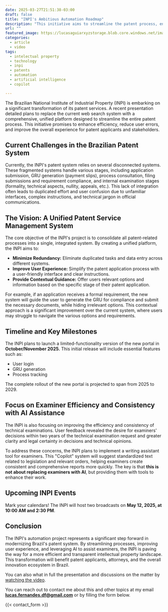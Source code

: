 ```yaml
---
date: 2025-03-27T21:51:38-03:00
draft: false
title: "INPI's Ambitious Automation Roadmap"
description: "This initiative aims to streamline the patent process, enhance user experience, and improve the efficiency of patent examiners."
url: ""
featured_image: https://lucasaguiarxyzstorage.blob.core.windows.net/images/thumb-inpi-roadmap.png
categories:
  - article
  - video
tags:
  - intelectual property
  - technology
  - inpi
  - patents
  - automation
  - artificial intelligence
  - copilot

---
```




The Brazilian National Institute of Industrial Property (INPI) is embarking on a significant transformation of its patent services. A recent presentation detailed plans to replace the current web search system with a comprehensive, unified platform designed to streamline the entire patent process. This initiative promises to enhance efficiency, reduce user errors, and improve the overall experience for patent applicants and stakeholders.

## Current Challenges in the Brazilian Patent System

Currently, the INPI's patent system relies on several disconnected systems. These fragmented systems handle various stages, including application submission, GRU generation (payment slips), process consultation, filing submissions and requirement compliance, and internal examination stages (formality, technical aspects, nullity, appeals, etc.). This lack of integration often leads to duplicated effort and user confusion due to unfamiliar interfaces, complex instructions, and technical jargon in official communications.

## The Vision: A Unified Patent Service Management System

The core objective of the INPI's project is to consolidate all patent-related processes into a single, integrated system. By creating a unified platform, the INPI aims to:

* **Minimize Redundancy:** Eliminate duplicated tasks and data entry across different systems.
* **Improve User Experience:** Simplify the patent application process with a user-friendly interface and clear instructions.
* **Provide Contextual Guidance:** Offer users relevant options and information based on the specific stage of their patent application.

For example, if an application receives a formal requirement, the new system will guide the user to generate the GRU for compliance and submit the necessary documents, while hiding irrelevant options. This contextual approach is a significant improvement over the current system, where users may struggle to navigate the various options and requirements.

## Timeline and Key Milestones

The INPI plans to launch a limited-functionality version of the new portal in **October/November 2025.** This initial release will include essential features such as:

* User login
* GRU generation
* Process tracking

The complete rollout of the new portal is projected to span from 2025 to 2029.

## Focus on Examiner Efficiency and Consistency with AI Assistance

The INPI is also focusing on improving the efficiency and consistency of technical examinations. User feedback revealed the desire for examiners' decisions within two years of the technical examination request and greater clarity and legal certainty in decisions and technical opinions.

To address these concerns, the INPI plans to implement a writing assistant tool for examiners. This "Copilot" system will suggest standardized text related to legislation and relevant orders, helping examiners create consistent and comprehensive reports more quickly. The key is that **this is not about replacing examiners with AI**, but providing them with tools to enhance their work.

## Upcoming INPI Events

Mark your calendars! The INPI will host two broadcasts on **May 12, 2025, at 10:00 AM and 2:30 PM**.

## Conclusion

The INPI's automation project represents a significant step forward in modernizing Brazil's patent system. By streamlining processes, improving user experience, and leveraging AI to assist examiners, the INPI is paving the way for a more efficient and transparent intellectual property landscape. This transformation will benefit patent applicants, attorneys, and the overall innovation ecosystem in Brazil.

You can also what in full the presentation and discussions on the matter by [watching the video](https://www.youtube.com/watch?v=OAXyPg1TsiQ).

You can reach out to contact me about this and other topics at my email **<lucas.fernandes.df@gmail.com>** or by filling the form below.

{{< contact_form >}}
